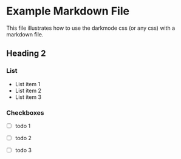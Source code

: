 # Example Markdown File
This file illustrates how to use the darkmode css (or any css) with a markdown file.

## Heading 2

### List
- List item 1
- List item 2
- List item 3

### Checkboxes
- [ ] todo 1
- [ ] todo 2 
- [ ] todo 3


<link rel="stylesheet" type="text/css" href="./darkmark.css"/>
